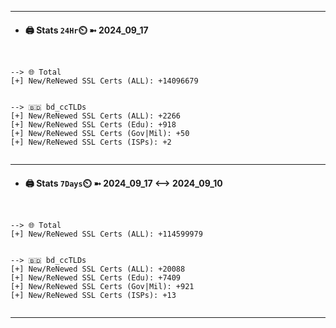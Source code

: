 

---
- #### 🖨️ **Stats** `24Hr`⏲️ ➼ 2024_09_17
```console


--> 🌐 Total
[+] New/ReNewed SSL Certs (ALL): +14096679


--> 🇧🇩 bd_ccTLDs
[+] New/ReNewed SSL Certs (ALL): +2266
[+] New/ReNewed SSL Certs (Edu): +918
[+] New/ReNewed SSL Certs (Gov|Mil): +50
[+] New/ReNewed SSL Certs (ISPs): +2


```

---
- #### 🖨️ **Stats** `7Days`⏲️ ➼ 2024_09_17 <--> 2024_09_10
```console


--> 🌐 Total
[+] New/ReNewed SSL Certs (ALL): +114599979


--> 🇧🇩 bd_ccTLDs
[+] New/ReNewed SSL Certs (ALL): +20088
[+] New/ReNewed SSL Certs (Edu): +7409
[+] New/ReNewed SSL Certs (Gov|Mil): +921
[+] New/ReNewed SSL Certs (ISPs): +13


```

---

